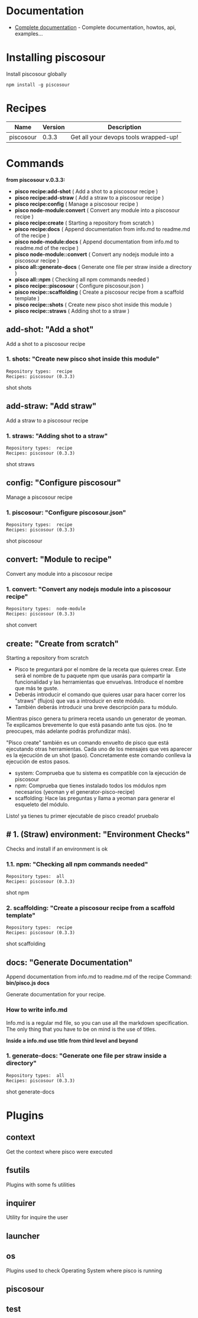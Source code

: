 # Documentation

* [Complete documentation](doc/README.md) - Complete documentation, howtos, api, examples...

# Installing piscosour

Install piscosour globally

    npm install -g piscosour


# Recipes


|Name|Version|Description|
|---|---|---|
|piscosour|0.3.3|Get all your devops tools wrapped-up!|



# Commands



**from piscosour  v.0.3.3:**

- **pisco recipe:add-shot** ( Add a shot to a piscosour recipe )
- **pisco recipe:add-straw** ( Add a straw to a piscosour recipe )
- **pisco recipe:config** ( Manage a piscosour recipe )
- **pisco node-module:convert** ( Convert any module into a piscosour recipe )
- **pisco recipe:create** ( Starting a repository from scratch )
- **pisco recipe:docs** ( Append documentation from info.md to readme.md of the recipe )
- **pisco node-module:docs** ( Append documentation from info.md to readme.md of the recipe )
- **pisco node-module::convert** ( Convert any nodejs module into a piscosour recipe )
- **pisco all::generate-docs** ( Generate one file per straw inside a directory )
- **pisco all::npm** ( Checking all npm commands needed )
- **pisco recipe::piscosour** ( Configure piscosour.json )
- **pisco recipe::scaffolding** ( Create a piscosour recipe from a scaffold template )
- **pisco recipe::shots** ( Create new pisco shot inside this module )
- **pisco recipe::straws** ( Adding shot to a straw )



## add-shot: "Add a shot"
Add a shot to a piscosour recipe


### 1. shots: "Create new pisco shot inside this module"
```
Repository types:  recipe
Recipes: piscosour (0.3.3)
```
shot shots

## add-straw: "Add straw"
Add a straw to a piscosour recipe


### 1. straws: "Adding shot to a straw"
```
Repository types:  recipe
Recipes: piscosour (0.3.3)
```
shot straws

## config: "Configure piscosour"
Manage a piscosour recipe


### 1. piscosour: "Configure piscosour.json"
```
Repository types:  recipe
Recipes: piscosour (0.3.3)
```
shot piscosour

## convert: "Module to recipe"
Convert any module into a piscosour recipe


### 1. convert: "Convert any nodejs module into a piscosour recipe"
```
Repository types:  node-module
Recipes: piscosour (0.3.3)
```
shot convert

## create: "Create from scratch"
Starting a repository from scratch

- Pisco te preguntará por el nombre de la receta que quieres crear. Este será el nombre de tu paquete npm que usarás para compartir la funcionalidad y las herramientas que envuelvas. Introduce el nombre que más te guste.
- Deberás introducir el comando que quieres usar para hacer correr los "straws" (flujos) que vas a introducir en este módulo.
- También deberás introducir una breve descripción para tu módulo.

Mientras pisco genera tu primera receta usando un generator de yeoman. Te explicamos brevemente lo que está pasando ante tus ojos. (no te preocupes, más adelante podrás profundizar más). 

"Pisco create" también es un comando envuelto de pisco que está ejecutando otras herramientas. Cada uno de los mensajes que ves aparecer es la ejecución de un shot (paso). Concretamente este comando conlleva la ejecución de estos pasos.

- system: Comprueba que tu sistema es compatible con la ejecución de piscosour
- npm: Comprueba que tienes instalado todos los módulos npm necesarios (yeoman y el generator-pisco-recipe)
- scaffolding: Hace las preguntas y llama a yeoman para generar el esqueleto del módulo.

Listo! ya tienes tu primer ejecutable de pisco creado! pruebalo
## # 1. (Straw) environment: "Environment Checks"
Checks and install if an environment is ok


### 1.1. npm: "Checking all npm commands needed"
```
Repository types:  all
Recipes: piscosour (0.3.3)
```
shot npm


### 2. scaffolding: "Create a piscosour recipe from a scaffold template"
```
Repository types:  recipe
Recipes: piscosour (0.3.3)
```
shot scaffolding

## docs: "Generate Documentation"
Append documentation from info.md to readme.md of the recipe
Command: **bin/pisco.js docs**

Generate documentation for your recipe.

### How to write info.md

Info.md is a regular md file, so you can use all the markdown specification. The only thing that you have to be on mind is the use of titles. 
 
**Inside a info.md use title from third level and beyond**

### 1. generate-docs: "Generate one file per straw inside a directory"
```
Repository types:  all
Recipes: piscosour (0.3.3)
```
shot generate-docs


# Plugins


## context

Get the context where pisco were executed
## fsutils

Plugins with some fs utilities
## inquirer

Utility for inquire the user
## launcher


## os

Plugins used to check Operating System where pisco is running
## piscosour


## test

